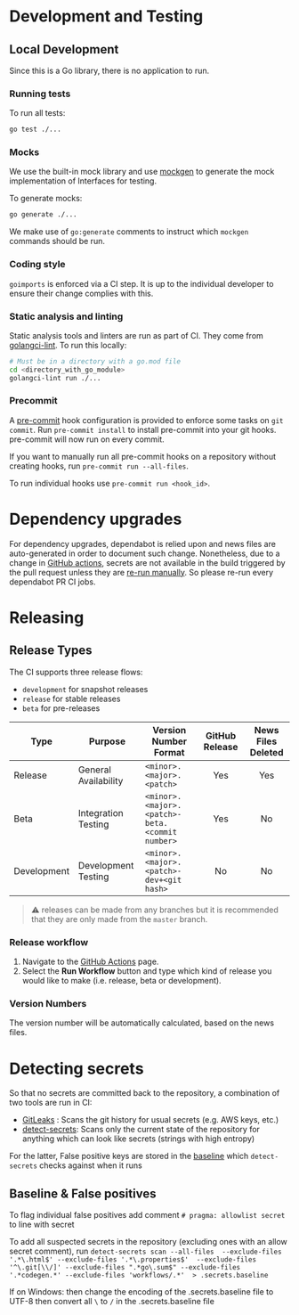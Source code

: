 <!--
Copyright (C) 2020-2022 Arm Limited or its affiliates and Contributors. All rights reserved.
SPDX-License-Identifier: Apache-2.0
-->
# Development and Testing
## Local Development
 
Since this is a Go library, there is no application to run.
 
### Running tests

To run all tests:
```bash
go test ./...
```

### Mocks

We use the built-in mock library and use [mockgen](https://github.com/golang/mock#running-mockgen) to generate the mock implementation of Interfaces for testing.

To generate mocks:
```bash
go generate ./...
```

We make use of `go:generate` comments to instruct which `mockgen` commands should be run.
 
### Coding style
 
`goimports` is enforced via a CI step.
It is up to the individual developer to ensure their change complies with this.

### Static analysis and linting

Static analysis tools and linters are run as part of CI.
They come from [golangci-lint](https://golangci-lint.run/). To run this locally:
```bash
# Must be in a directory with a go.mod file
cd <directory_with_go_module>
golangci-lint run ./...
``` 

### Precommit

A [pre-commit](https://pre-commit.com/) hook configuration is provided to enforce some tasks on `git commit`.
Run `pre-commit install` to install pre-commit into your git hooks. pre-commit will now run on every commit.

If you want to manually run all pre-commit hooks on a repository without creating hooks, run `pre-commit run --all-files`. 

To run individual hooks use `pre-commit run <hook_id>`.

# Dependency upgrades

For dependency upgrades, dependabot is relied upon and news files are auto-generated in order to document such change. Nonetheless, due to a change in [GitHub actions](https://github.blog/changelog/2021-02-19-github-actions-workflows-triggered-by-dependabot-prs-will-run-with-read-only-permissions), secrets are not available in the build triggered by the pull request unless they are [re-run manually](https://docs.github.com/en/code-security/supply-chain-security/keeping-your-dependencies-updated-automatically/automating-dependabot-with-github-actions#manually-re-running-a-workflow). So please re-run every dependabot PR CI jobs.

# Releasing

## Release Types

The CI supports three release flows:

- `development` for snapshot releases
- `release` for stable releases
- `beta` for pre-releases


|   Type      |   Purpose   | Version Number Format | GitHub Release | News Files Deleted |
|-------------|-------------|-----------------------|:--------------:|:------------------:|
| Release     | General Availability | `<minor>.<major>.<patch>`                            | Yes | Yes |
| Beta        | Integration Testing  | `<minor>.<major>.<patch>-beta.<commit number>`       | Yes | No  |
| Development | Development Testing  | `<minor>.<major>.<patch>-dev+<git hash>`             | No  | No  |

> :warning: releases can be made from any branches but
> it is recommended that they are only made from the `master` branch.

### Release workflow

1. Navigate to the [GitHub Actions](https://github.com/ARM-software/golang-utils/actions/workflows/release.yml) page.
2. Select the **Run Workflow** button and type which kind of release you would like to make (i.e. release, beta or development).

### Version Numbers

The version number will be automatically calculated, based on the news files.

# Detecting secrets

So that no secrets are committed back to the repository, a combination of two tools are run in CI:
- [GitLeaks]() : Scans the git history for usual secrets (e.g. AWS keys, etc.)
- [detect-secrets](https://github.com/Yelp/detect-secrets): Scans only the current state of the repository for anything which can look like secrets (strings with high entropy)

For the latter, False positive keys are stored in the [baseline](./.secrets.baseline) which `detect-secrets` checks against when it runs

## Baseline & False positives

To flag individual false positives add comment `# pragma: allowlist secret` to line with secret

To add all suspected secrets in the repository (excluding ones with an allow secret comment), run `detect-secrets scan --all-files  --exclude-files '.*\.html$' --exclude-files '.*\.properties$'  --exclude-files '^\.git[\\/]' --exclude-files ".*go\.sum$" --exclude-files '.*codegen.*' --exclude-files 'workflows/.*'  > .secrets.baseline`

If on Windows: then change the encoding of the .secrets.baseline file to UTF-8 then convert all `\` to `/` in the .secrets.baseline file
